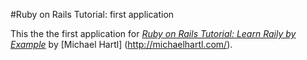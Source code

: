 #Ruby on Rails Tutorial: first application

This the the first application for
[*Ruby on Rails Tutorial: Learn Raily by Example*](http://railsutorial.org/)
by [Michael Hartl] (http://michaelhartl.com/).